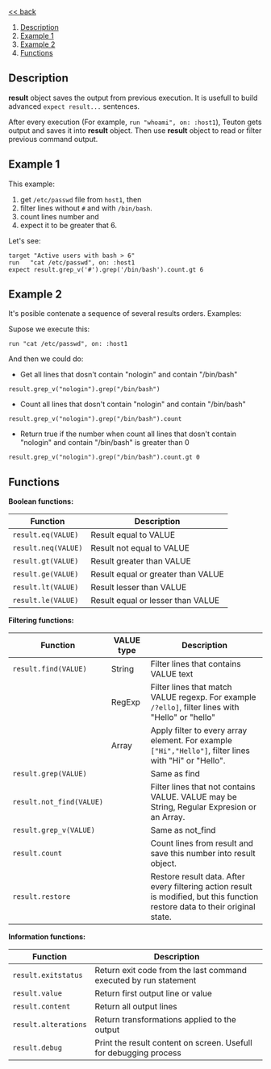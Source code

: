 [<< back](../README.md)

1. [Description](#description)
2. [Example 1](#example-1)
3. [Example 2](#example-2)
4. [Functions](#functions)

## Description

**result** object saves the output from previous execution.
It is usefull to build advanced `expect result...` sentences.

After every execution (For example, `run "whoami", on: :host1`), Teuton gets output and saves it into **result** object. Then use **result** object to read or filter previous command output.

## Example 1

This example:
1. get `/etc/passwd` file from `host1`, then
2. filter lines without `#` and with `/bin/bash`.
3. count lines number and
4. expect it to be greater that 6.

Let's see:

```
target "Active users with bash > 6"
run   "cat /etc/passwd", on: :host1
expect result.grep_v('#').grep('/bin/bash').count.gt 6
```

## Example 2

It's posible contenate a sequence of several results orders. Examples:

Supose we execute this:
```
run "cat /etc/passwd", on: :host1
```

And then we could do:
* Get all lines that dosn't contain "nologin" and contain "/bin/bash"
```
result.grep_v("nologin").grep("/bin/bash")
```
* Count all lines that dosn't contain "nologin" and contain "/bin/bash"
```
result.grep_v("nologin").grep("/bin/bash").count
```
* Return true if the number when count all lines that dosn't contain "nologin" and contain "/bin/bash" is greater than 0
```
result.grep_v("nologin").grep("/bin/bash").count.gt 0
```

## Functions

**Boolean functions:**

| Function            | Description               |
| ------------------- | ------------------------- |
| `result.eq(VALUE)`  | Result equal to VALUE     |
| `result.neq(VALUE)` | Result not equal to VALUE |
| `result.gt(VALUE)`  | Result greater than VALUE |
| `result.ge(VALUE)`  | Result equal or greater than VALUE |
| `result.lt(VALUE)`  | Result lesser than VALUE  |
| `result.le(VALUE)`  | Result equal or lesser than VALUE |

**Filtering functions:**

| Function             | VALUE type  | Description                           |
| -------------------- | ----------- | ------------------------------------- |
| `result.find(VALUE)` | String      | Filter lines that contains VALUE text |
|                      | RegExp      | Filter lines that match VALUE regexp. For example `/?ello]`, filter lines with "Hello" or "hello" |
|                      | Array       | Apply filter to every array element. For example `["Hi","Hello"]`, filter lines with "Hi" or "Hello". |
| `result.grep(VALUE)` |             | Same as find |
| `result.not_find(VALUE)` |         | Filter lines that not contains VALUE. VALUE may be String, Regular Expresion or an Array. |
| `result.grep_v(VALUE)` |           | Same as not_find |
| `result.count`       |             | Count lines from result and save this number into result object. |
| `result.restore`     |             | Restore result data. After every filtering action result is modified, but this function restore data to their original state. |

**Information functions:**

| Function             | Description |
| -------------------- | --------------------------------- |
| `result.exitstatus`  | Return exit code from the last command executed by run statement |
| `result.value`       | Return first output line or value |
| `result.content`     | Return all output lines         |
| `result.alterations` | Return transformations applied to the output |
| `result.debug`       | Print the result content on screen. Usefull for debugging process |
